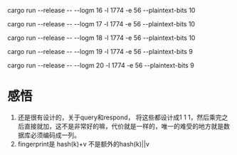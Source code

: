 

cargo run --release -- --logm 16 -l 1774 -e 56 --plaintext-bits 10 


cargo run --release -- --logm 17 -l 1774 -e 56 --plaintext-bits 10 

cargo run --release -- --logm 18 -l 1774 -e 56 --plaintext-bits 10 

cargo run --release -- --logm 19 -l 1774 -e 56 --plaintext-bits 9 

cargo run --release -- --logm 20 -l 1774 -e 56 --plaintext-bits 9 




# 感悟
1. 还是很有设计的，关于query和respond， 将这些都设计成1 1 1，然后乘完之后直接就加，这不是非常好的嘛，代价就是一样的，唯一的难受的地方就是数据库必须编码成一列。
2. fingerprint是 hash(k)+v 不是额外的hash(k)||v
